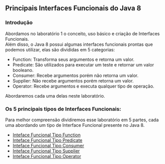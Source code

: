 ## Principais Interfaces Funcionais do Java 8

### Introdução
Abordamos no laboratório 1 o conceito, uso básico e criação de Interfaces Funcionais.<br/>
Além disso, o Java 8 possui algumas interfaces funcionais prontas que podemos utilizar, elas são divididas em 5 categorias:
 * Function: Transforma seus argumentos e retorna um valor.
 * Predicate: São utilizados para executar um teste e retornar um valor booleano.
 * Consumer: Recebe argumentos porém não retorna um valor.
 * Supplier: Não recebe argumentos porém retorna um valor.
 * Operator: Recebe argumentos e executa qualquer tipo de operação.
  
Abordaremos cada uma delas neste laboratório.
  
### Os 5 principais tipos de Interfaces Funcionais:
Para melhor compreensão dividiremos esse laboratório em 5 partes, cada uma abordando um tipo de Interface Funcional presente no Java 8.

 * [Inteface Funcional Tipo Function](./parte1/)
 * [Inteface Funcional Tipo Predicate](./parte2/)
 * [Inteface Funcional Tipo Consumer](./parte3/)
 * [Inteface Funcional Tipo Supplier](./parte4/)
 * [Inteface Funcional Tipo Operator](./parte5/)